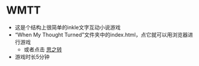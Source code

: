 # WMTT
* 这是个结构上很简单的inkle文字互动小说游戏
* “When My Thought Turned”文件夹中的index.html，点它就可以用浏览器进行游戏
   * 或者点击 <a href="https://leoatopos.github.io/WMTT/When%20My%20Thought%20Turned/index.html">思之转</a>
* 游戏时长5分钟
